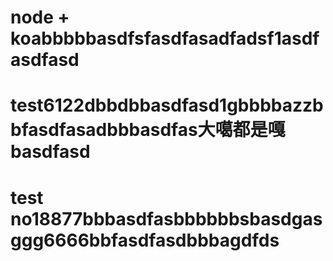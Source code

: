 # node + koabbbbbasdfsfasdfasadfadsf1asdfasdfasd
# test6122dbbdbbasdfasd1gbbbbazzbbfasdfasadbbbasdfas大噶都是嘎basdfasd
# test no18877bbbasdfasbbbbbbsbasdgasggg6666bbfasdfasdbbbagdfds
